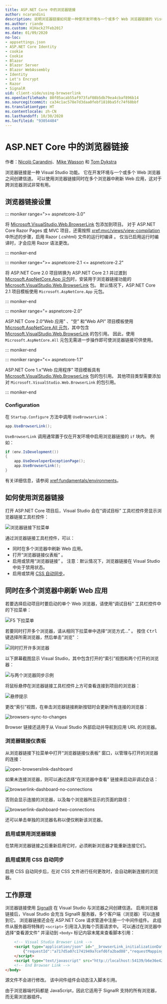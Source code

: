 ```yaml
---
title: ASP.NET Core 中的浏览器链接
author: ncarandini
description: 说明浏览器链接如何是一种使开发环境与一个或多个 Web 浏览器链接的 Visual Studio 功能。
ms.author: riande
ms.custom: H1Hack27Feb2017
ms.date: 01/09/2020
no-loc:
- appsettings.json
- ASP.NET Core Identity
- cookie
- Cookie
- Blazor
- Blazor Server
- Blazor WebAssembly
- Identity
- Let's Encrypt
- Razor
- SignalR
uid: client-side/using-browserlink
ms.openlocfilehash: 80f05acab55af973faf08b5db79ea4cbaf896b14
ms.sourcegitcommit: ca34c1ac578e7d3daa0febf1810ba5fc74f60bbf
ms.translationtype: HT
ms.contentlocale: zh-CN
ms.lasthandoff: 10/30/2020
ms.locfileid: "93054484"
---
```

# <a name="browser-link-in-aspnet-core"></a>ASP.NET Core 中的浏览器链接

作者：[Nicolò Carandini](https://github.com/ncarandini)、[Mike Wasson](https://github.com/MikeWasson) 和 [Tom Dykstra](https://github.com/tdykstra)

浏览器链接是一种 Visual Studio 功能。 它在开发环境与一个或多个 Web 浏览器之间创建信道。 可以使用浏览器链接同时在多个浏览器中刷新 Web 应用，这对于跨浏览器测试非常有用。

## <a name="browser-link-setup"></a>浏览器链接设置

::: moniker range=">= aspnetcore-3.0"

将 [Microsoft.VisualStudio.Web.BrowserLink](https://www.nuget.org/packages/Microsoft.VisualStudio.Web.BrowserLink/) 包添加到项目。 对于 ASP.NET Core Razor Pages 或 MVC 项目，还需按照 <xref:mvc/views/view-compilation> 中所述的步骤，启用 Razor (.cshtml) 文件的运行时编译  。 仅当已启用运行时编译时，才会应用 Razor 语法更改。

::: moniker-end

::: moniker range=">= aspnetcore-2.1 <= aspnetcore-2.2"

将 ASP.NET Core 2.0 项目转换为 ASP.NET Core 2.1 并过渡到 [Microsoft.AspNetCore.App 元包](xref:fundamentals/metapackage-app)时，安装用于浏览器链接功能的 [Microsoft.VisualStudio.Web.BrowserLink](https://www.nuget.org/packages/Microsoft.VisualStudio.Web.BrowserLink/) 包。 默认情况下，ASP.NET Core 2.1 项目模板使用 `Microsoft.AspNetCore.App` 元包。

::: moniker-end

::: moniker range="= aspnetcore-2.0"

ASP.NET Core 2.0“Web 应用”  、“空”  和“Web API”  项目模板使用 [Microsoft.AspNetCore.All 元包](xref:fundamentals/metapackage)，其中包含 [Microsoft.VisualStudio.Web.BrowserLink](https://www.nuget.org/packages/Microsoft.VisualStudio.Web.BrowserLink/) 的包引用。 因此，使用 `Microsoft.AspNetCore.All` 元包无需进一步操作即可使浏览器链接可供使用。

::: moniker-end

::: moniker range="<= aspnetcore-1.1"

ASP.NET Core 1.x“Web 应用程序”  项目模板具有 [Microsoft.VisualStudio.Web.BrowserLink](https://www.nuget.org/packages/Microsoft.VisualStudio.Web.BrowserLink/) 包的包引用。 其他项目类型需要添加对 `Microsoft.VisualStudio.Web.BrowserLink` 的包引用。

::: moniker-end

### <a name="configuration"></a>Configuration

在 `Startup.Configure` 方法中调用 `UseBrowserLink`：

```csharp
app.UseBrowserLink();
```

`UseBrowserLink` 调用通常置于仅在开发环境中启用浏览器链接的 `if` 块内。 例如：

```csharp
if (env.IsDevelopment())
{
    app.UseDeveloperExceptionPage();
    app.UseBrowserLink();
}
```

有关详细信息，请参阅 <xref:fundamentals/environments>。

## <a name="how-to-use-browser-link"></a>如何使用浏览器链接

打开 ASP.NET Core 项目后，Visual Studio 会在“调试目标”  工具栏控件旁显示浏览器链接工具栏控件：

![浏览器链接下拉菜单](using-browserlink/_static/browserLink-dropdown-menu.png)

通过浏览器链接工具栏控件，可以：

* 同时在多个浏览器中刷新 Web 应用。
* 打开“浏览器链接仪表板”  。
* 启用或禁用“浏览器链接”  。 注意：默认情况下，浏览器链接在 Visual Studio 中处于禁用状态。
* 启用或禁用 [CSS 自动同步](#enable-or-disable-css-auto-sync)。

## <a name="refresh-the-web-app-in-several-browsers-at-once"></a>同时在多个浏览器中刷新 Web 应用

若要选择启动项目时要启动的单个 Web 浏览器，请使用“调试目标”  工具栏控件中的下拉菜单：

![F5 下拉菜单](using-browserlink/_static/debug-target-dropdown-menu.png)

若要同时打开多个浏览器，请从相同下拉菜单中选择“浏览方式...”  。 按住 <kbd>Ctrl</kbd> 键选择所需浏览器，然后单击“浏览”  ：

![同时打开许多浏览器](using-browserlink/_static/open-many-browsers-at-once.png)

以下屏幕截图显示 Visual Studio，其中包含打开的“索引”视图和两个打开的浏览器：

![与两个浏览器同步示例](using-browserlink/_static/sync-with-two-browsers-example.png)

将鼠标悬停在浏览器链接工具栏控件上方可查看连接到项目的浏览器：

![悬停提示](using-browserlink/_static/hoover-tip.png)

更改“索引”视图，在单击浏览器链接刷新按钮时会更新所有连接的浏览器：

![browsers-sync-to-changes](using-browserlink/_static/browsers-sync-to-changes.png)

Browser 链接还适用于从 Visual Studio 外部启动并导航到应用 URL 的浏览器。

### <a name="the-browser-link-dashboard"></a>浏览器链接仪表板

从浏览器链接下拉菜单中打开“浏览器链接仪表板”  窗口，以管理与打开的浏览器的连接：

![open-browserslink-dashboard](using-browserlink/_static/open-browserlink-dashboard.png)

如果未连接浏览器，则可以通过选择“在浏览器中查看”  链接来启动非调试会话：

![browserlink-dashboard-no-connections](using-browserlink/_static/browserlink-dashboard-no-connections.png)

否则会显示连接的浏览器，以及每个浏览器所显示的页面的路径：

![browserlink-dashboard-two-connections](using-browserlink/_static/browserlink-dashboard-two-connections.png)

还可以单击单独的浏览器名称以便仅刷新该浏览器。

### <a name="enable-or-disable-browser-link"></a>启用或禁用浏览器链接

在禁用浏览器链接之后重新启用它时，必须刷新浏览器才能重新连接它们。

### <a name="enable-or-disable-css-auto-sync"></a>启用或禁用 CSS 自动同步

启用 CSS 自动同步后，在对 CSS 文件进行任何更改时，会自动刷新连接的浏览器。

## <a name="how-it-works"></a>工作原理

浏览器链接使用 [SignalR](xref:signalr/introduction) 在 Visual Studio 与浏览器之间创建信道。 启用浏览器链接后，Visual Studio 会充当 SignalR 服务器，多个客户端（浏览器）可以连接到它。 浏览器链接还会在 ASP.NET Core 请求管道中注册一个中间件组件。 此组件从服务器将特殊的 `<script>` 引用注入到每个页面请求中。 可以通过在浏览器中选择“查看源文件”  并滚动到 `<body>` 标记内容末尾来查看脚本引用：

```html
    <!-- Visual Studio Browser Link -->
    <script type="application/json" id="__browserLink_initializationData">
        {"requestId":"a717d5a07c1741949a7cefd6fa2bad08","requestMappingFromServer":false}
    </script>
    <script type="text/javascript" src="http://localhost:54139/b6e36e429d034f578ebccd6a79bf19bf/browserLink" async="async"></script>
    <!-- End Browser Link -->
</body>
```

源文件不会进行修改。 该中间件组件会动态注入脚本引用。

由于浏览器端代码都是 JavaScript，因此它适用于 SignalR 支持的所有浏览器，而无需浏览器插件。
